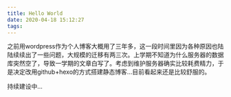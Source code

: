 ```yaml
---
title: Hello World
date: 2020-04-18 15:12:27
tags:
---
```


之前用wordpress作为个人博客大概用了三年多，这一段时间里因为各种原因也陆陆续续出了一些问题，大规模的迁移有两三次。上学期不知道为什么服务器的数据库突然空了，导致一学期的文章白写了。考虑到维护服务器确实比较耗费精力，于是决定改用github+hexo的方式搭建静态博客...目前看起来还是比较舒服的。

持续建设中...

